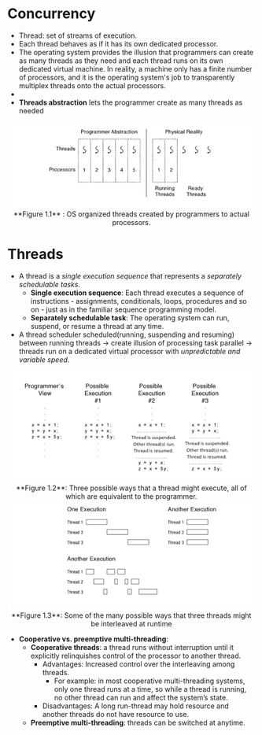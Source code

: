 # Concurrency

+ Thread: set of streams of execution. 
+ Each thread behaves as if it has its own dedicated processor.
+ The operating system provides the illusion that programmers can create as many threads as they need and each thread runs on its own dedicated virtual machine. In reality, a machine only has a finite number of processors, and it is the operating system's job to transparently multiplex threads onto the actual processors.
+ 
+ **Threads abstraction** lets the programmer create as many threads as needed 
<div style= "text-align:center">
<img src = "/Media/OS/threads.png">
<figcaption> **Figure 1.1** : OS organized threads created by programmers to actual processors. </figcaption>
</div>

# Threads

+ A thread is a *single execution sequence* that represents a *separately schedulable tasks*.
  + **Single execution sequence**: Each thread executes a sequence of instructions - assignments, conditionals, loops, procedures and so on - just as in the familiar sequence programming model.
  + **Separately schedulable task**: The operating system can run, suspend, or resume a thread at any time. 
+ A thread scheduler scheduled(running, suspending and resuming) between running threads $\to$ create illusion of processing task parallel $\to$ threads run on a dedicated virtual processor with *unpredictable and variable speed*.

<div style  = "text-align:center">
<img src = "/Media/OS/thread_scheduler.png">
<figcaption>**Figure 1.2**: Three possible ways that a thread might execute, all of which are equivalent to the programmer.</figcaption>
</div>


<div style  = "text-align:center">
<img src = "/Media/OS/thread_scheduler_2.png">
<figcaption>**Figure 1.3**: Some of the many possible ways that three threads might be interleaved at runtime</figcaption>
</div>

+ **Cooperative vs. preemptive multi-threading**:
    + **Cooperative threads**: a thread runs without interruption until it explicitly relinquishes control of the processor to another thread. 
      + Advantages: Increased control over the interleaving among threads.
        + For example: in most cooperative multi-threading systems, only one thread runs at a time, so while a thread is running, no other thread can run and affect the system’s state.
      + Disadvantages: A long run-thread may hold resource and another threads do not have resource to use.
    + **Preemptive multi-threading**: threads can be switched at anytime. 
